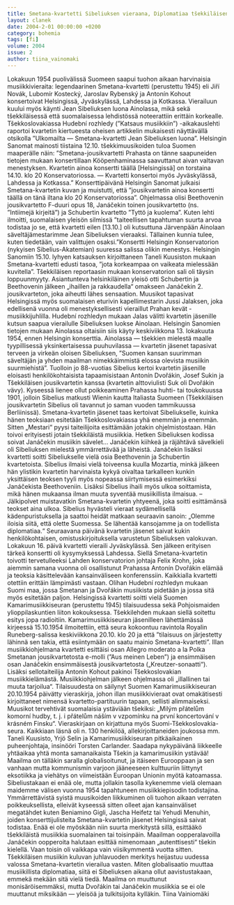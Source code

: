 ```yaml
---
title: Smetana-kvartetti Sibeliuksen vieraana, Diplomatiaa tšekkiläisen musiikin juhlavuonna 1954
layout: clanek
date: 2004-2-01 00:00:00 +0200
category: bohemia
tags: [fi]
volume: 2004
issue: 2
author: tiina_vainomaki
---
```

  
Lokakuun 1954 puolivälissä Suomeen saapui tuohon aikaan harvinaisia musiikkivieraita: legendaarinen Smetana-kvartetti (perustettu 1945) eli Jiří Novák, Lubomír Kostecký, Jaroslav Rybenský ja Antonín Kohout konsertoivat Helsingissä, Jyväskylässä, Lahdessa ja Kotkassa. Vierailuun kuului myös käynti Jean Sibeliuksen luona Ainolassa, mikä sekä tšekkiläisessä että suomalaisessa lehdistössä noteerattiin erittäin korkealle. Tšekkoslovakiassa Hudební rozhledy (”Katsaus musiikkiin”) -aikakauslehti raportoi kvartetin kiertueesta oheisen artikkelin mukaisesti näyttävällä otsikolla ”Ulkomailta — Smetana-kvartetti Jean Sibeliuksen luona”. Helsingin Sanomat mainosti tiistaina 12.10. tšekkimuusikoiden tuloa Suomen maaperälle näin: ”Smetana-jousikvartetti Prahasta on tänne saapuneiden tietojen mukaan konsertillaan Kööpenhaminassa saavuttanut aivan valtavan menestyksen. Kvartetin ainoa konsertti täällä [Helsingissä] on torstaina 14.10. klo 20 Konservatoriossa. — Kvartetti konsertoi myös Jyväskylässä, Lahdessa ja Kotkassa.” Konserttipäivänä Helsingin Sanomat julkaisi Smetana-kvartetin kuvan ja muistutti, että ”jousikvartetin ainoa konsertti täällä on tänä iltana klo 20 Konservatoriossa”. Ohjelmassa olisi Beethovenin jousikvartetto F-duuri opus 18, Janáčekin toinen jousikvartetto (ns. ”Intiimejä kirjeitä”) ja Schubertin kvartetto ”Tyttö ja kuolema”. Kuten lehti ilmoitti, suomalaisen yleisön silmissä ”taiteellisen tapahtuman suurta arvoa todistaa jo se, että kvartetti eilen [13.10.] oli kutsuttuna Järvenpään Ainolaan säveltäjämestarimme Jean Sibeliuksen vieraaksi. Tällainen kunnia tulee, kuten tiedetään, vain valittujen osaksi.”Konsertti Helsingin Konservatorion (nykyisen Sibelius-Akatemian) suuressa salissa olikin menestys. Helsingin Sanomiin 15.10. lyhyen katsauksen kirjoittaneen Taneli Kuusiston mukaan Smetana-kvartetti edusti tasoa, ”jota korkeampaa on vaikeata mielessään kuvitella”. Tšekkiläisen reportaasin mukaan konservatorion sali oli täysin loppuunmyyty. Asiantunteva helsinkiläinen yleisö otti Schubertin ja Beethovenin jälkeen „ihaillen ja rakkaudella“ omakseen Janáčekin 2. jousikvarteton, joka aiheutti lähes sensaation. Muusikot tapasivat Helsingissä myös suomalaisen eturivin kapellimestarin Jussi Jalaksen, joka edellisenä vuonna oli menestyksellisesti vieraillut Prahan kevät -musiikkijuhlilla. Hudební rozhledyn mukaan Jalas välitti kvartetin jäsenille kutsun saapua vierailulle Sibeliuksen luokse Ainolaan. Helsingin Sanomien tietojen mukaan Ainolassa oltaisiin siis käyty keskiviikkona 13. lokakuuta 1954, ennen Helsingin konserttia. 
Ainolassa — tšekkien mielestä maalle tyypillisessä yksinkertaisessa puuhuvilassa — kvartetin jäsenet tapasivat terveen ja virkeän oloisen Sibeliuksen, ”Suomen kansan suurimman säveltäjän ja yhden maailman nimekkäimmistä elossa olevista musiikin suurmiehistä”. Tuolloin jo 88-vuotias Sibelius kertoi kvartetin jäsenille eloisasti henkilökohtaisista tapaamisistaan Antonín Dvořákin, Josef Sukin ja Tšekkiläisen jousikvartetin kanssa (kvartetin alttoviulisti Suk oli Dvořákin vävy). Kyseessä lienee ollut poikkeaminen Prahassa huhti- tai toukokuussa 1901, jolloin Sibelius matkusti Wienin kautta Italiasta Suomeen (Tšekkiläisen jousikvartetin Sibelius oli tavannut jo saman vuoden tammikuussa Berliinissä). Smetana-kvartetin jäsenet taas kertoivat Sibeliukselle, kuinka hänen teoksiaan esitetään Tšekkoslovakiassa yhä enemmän ja enemmän. Sitten „Mestari“ pyysi taiteilijoita esittämään jotakin ohjelmistostaan. Hän toivoi erityisesti jotain tšekkiläistä musiikkia. Hetken Sibeliuksen kodissa soivat Janáčekin musiikin sävelet… 
Janáčekin kiihkeä ja räjähtävä sävelkieli oli Sibeliuksen mielestä ymmärrettävää ja läheistä. Janáčekin lisäksi kvartetti soitti Sibeliukselle vielä osia Beethovenin ja Schubertin kvartetoista. Sibelius ilmaisi vielä toiveensa kuulla Mozartia, minkä jälkeen hän ylistikin kvartetin harvinaista kykyä oivaltaa tarkalleen kunkin yksittäisen teoksen tyyli myös nopeassa siirtymisessä esimerkiksi Janáčekista Beethoveniin. Lisäksi Sibelius ihaili myös ulkoa soittamista, mikä hänen mukaansa ilman muuta syventää musiikillista ilmaisua. – Jälkipolvet muistavatkin Smetana-kvartetin yhtyeenä, joka soitti esittämänsä teokset aina ulkoa. Sibelius hyvästeli vieraat sydämellisellä kädenpuristuksella ja saattoi heidät matkaan seuraavin sanoin: „Olemme iloisia siitä, että olette Suomessa. Se lähentää kansojamme ja on todellista diplomatiaa.“ Seuraavana päivänä kvartetin jäsenet saivat kukin henkilökohtaisen, omistuskirjoituksella varustetun Sibeliuksen valokuvan. 
Lokakuun 16. päivä kvartetti vieraili Jyväskylässä. Sen jälkeen erityisen tärkeä konsertti oli kysymyksessä Lahdessa. Siellä Smetana-kvartetin toivotti tervetulleeksi Lahden konservatorion johtaja Felix Krohn, joka aiemmin samana vuonna oli osallistunut Prahassa Antonín Dvořákin elämää ja teoksia käsittelevään kansainväliseen konferenssiin. Kaikkialla kvartetti otettiin erittäin lämpimästi vastaan. Olihan Hudební rozhledyn mukaan Suomi maa, jossa Smetanan ja Dvořákin musiikista pidetään ja jossa sitä myös esitetään paljon. 
Helsingissä kvartetti soitti vielä Suomen Kamarimusiikkiseuran (perustettu 1945) tilaisuudessa sekä Pohjoismaiden ylioppilaskuntien liiton kokouksessa. Tšekkilehden mukaan siellä soitettu esitys jopa radioitiin. Kamarimusiikkiseuran jäsenilleen lähettämässä kirjeessä 15.10.1954 ilmoitettiin, että seura kokoontuu ravintola Royalin Runeberg-salissa keskiviikkona 20.10. klo 20 ja että ”tilaisuus on järjestetty lähinnä sen takia, että esiintymään on saatu mainio Smetana-kvartetti”. Illan musiikkiohjelmana kvartetti esittäisi osan Allegro moderato a la Polka Smetanan jousikvartetosta e-molli (”Aus meinen Leben”) ja ensimmäisen osan Janáčekin ensimmäisestä jousikvartetosta („Kreutzer-sonaatti“). Lisäksi sellotaiteilija Antonín Kohout pakinoi Tšekkoslovakian musiikkielämästä. Musiikkiohjelman jälkeen ohjelmassa oli „illallinen tai muuta tarjoilua“. Tilaisuudesta on säilynyt Suomen Kamarimusiikkiseuran 20.10.1954 päivätty vieraskirja, johon illan musiikkivieraat ovat omakätisesti kirjoittaneet nimensä kvartetto-partituurin tapaan, sellisti alimmaiseksi. Muusikot tervehtivät suomalaisia ystäviään tšekiksi: „Milým přátelům komorní hudby, t. j. i přátelům náším v vzpomínku na první koncertování v krásném Finsku“. Vieraskirjaan on kirjattuna myös Suomi-Tšekkoslovakia-seura. Kaikkiaan läsnä oli n. 130 henkilöä, allekirjoittaneiden joukossa mm. Taneli Kuusisto, Yrjö Selin ja Kamarimusiikkiseuran pitkäaikainen puheenjohtaja, insinööri Torsten Carlander. Saadapa nykypäivänä liikkeelle yhtäaikaa yhtä monta samanaikaista Tšekin ja kamarimusiikin ystävää! 
Maailma on tälläkin saralla globalisoitunut, ja itäiseen Eurooppaan ja sen vanhaan mutta kommunismin varjoon jääneeseen kulttuuriin liittynyt eksotiikka ja viehätys on viimeistään Euroopan Unionin myötä katoamassa. Sibeliustakaan ei enää ole, mutta jollakin tasolla kykenemme vielä olemaan maidemme välisen vuonna 1954 tapahtuneen musiikkiepisodin todistajina. Ymmärrettävistä syistä muusikoiden liikkuminen oli tuohon aikaan verraten poikkeuksellista, elleivät kyseessä sitten olleet ajan kansainväliset megatähdet kuten Beniamino Gigli, Jascha Heifetz tai Yehudi Menuhin, joiden konserttijulisteita Smetana-kvartetin jäsenet Helsingissä saivat todistaa. Enää ei ole myöskään niin suurta merkitystä sillä, esittääkö tšekkiläistä musiikkia suomalainen tai toisinpäin. Maailman oopperalavoilla Janáčekin oopperoita halutaan esittää nimenomaan „autenttisesti“ tšekin kielellä. Vaan toisin oli vaikkapa vain viisikymmentä vuotta sitten. Tšekkiläisen musiikin kuluvan juhlavuoden merkitys heijastuu uudessa valossa Smetana-kvartetin vierailua vasten. Miten globalisaatio muuttaa musiikillista diplomatiaa, siitä ei Sibeliuksen aikana ollut aavistustakaan, emmekä mekään sitä vielä tiedä. Maailma on muuttunut monisäröisemmäksi, mutta Dvořákin tai Janáčekin musiikkia se ei ole muuttanut miksikään — yleisöä ja tulkitsijoita kylläkin. 
Tiina Vainiomäki 